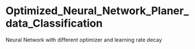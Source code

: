 # Optimized_Neural_Network_Planer_data_Classification
Neural Network with different optimizer and learning rate decay
